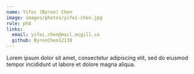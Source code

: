 ```yaml
---
name: Yifei (Byron) Chen
image: images/photos/yifei-chen.jpg
role: phd
links:
  email: yifei.chen@mail.mcgill.ca
  github: ByronChen12138
---
```


Lorem ipsum dolor sit amet, consectetur adipiscing elit, sed do eiusmod tempor incididunt ut labore et dolore magna aliqua.
